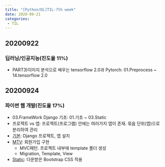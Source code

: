 ```yaml
---
title: "[Python/DL]TIL-7th week"
date: 2020-09-21
categories: 
 - TIL
---  
```


## 20200922
### 딥러닝/인공지능(진도율 11%)
 - PART3)이미지 분석으로 배우는 tensorflow 2.0과 Pytorch: 01.Preprocess ~ 14.tensorflow 2.0   

## 20200924
### 파이썬 웹 개발(진도율 17%)
 - 03.FrameWork Django 기초: 01.기초 ~ 03.Static  
 - 프로젝트 vs 앱: 프로젝트(프로그램) 안에는 여러가지 앱이 존재. 묶음 단위(앱)으로 분리하여 관리   
 - [기본](https://github.com/SuyeonChoi/TIL/commit/90314483fe2204193c95e1284e0fb2eea3a2f043#diff-d34089681cd02d417652e8d49699d48a): Django 프로젝트, 앱 설치    
 - [MTV](https://github.com/SuyeonChoi/TIL/commit/544ae5f1779eaffe7af6f394beddeb1e42e3366e#diff-d34089681cd02d417652e8d49699d48a): 회원가입 구현  
   + MVC패턴. 프로젝트 내부에 template 폴더 생성   
   + Migration, Template, View  
 - [Static](https://github.com/SuyeonChoi/TIL/commit/34403df3ea04b6f6bb494d6e784d48b2660c74cb#diff-d34089681cd02d417652e8d49699d48a): 다운받은 Bootstrap CSS 적용  
 